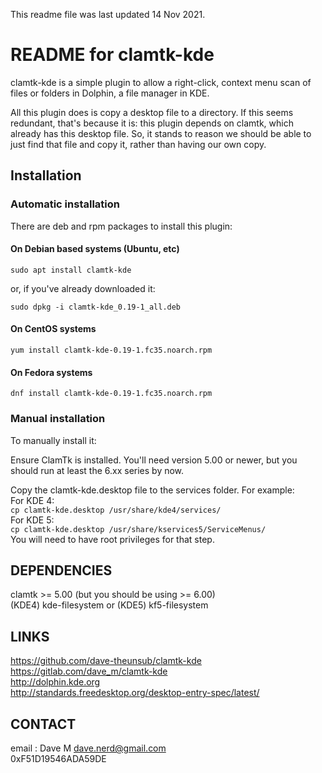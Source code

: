 This readme file was last updated 14 Nov 2021.

# README for clamtk-kde

clamtk-kde is a simple plugin to allow a right-click, context menu scan of files or folders in Dolphin, a file manager in KDE.

All this plugin does is copy a desktop file to a directory.  If this seems redundant, that's because it is: this plugin depends on clamtk, which already has this desktop file. So, it stands to reason we should be able to just find that file and copy it, rather than having our own copy.

## Installation

### Automatic installation

There are deb and rpm packages to install this plugin:

#### On Debian based systems (Ubuntu, etc)

`sudo apt install clamtk-kde`

or, if you've already downloaded it:

`sudo dpkg -i clamtk-kde_0.19-1_all.deb`

#### On CentOS systems

`yum install clamtk-kde-0.19-1.fc35.noarch.rpm`


#### On Fedora systems

`dnf install clamtk-kde-0.19-1.fc35.noarch.rpm`

### Manual installation

To manually install it:  

Ensure ClamTk is installed. You'll need version 5.00 or newer,
but you should run at least the 6.xx series by now.

Copy the clamtk-kde.desktop file to the services folder. For example:  
For KDE 4:  
`cp clamtk-kde.desktop /usr/share/kde4/services/`  
For KDE 5:  
`cp clamtk-kde.desktop /usr/share/kservices5/ServiceMenus/`  
You will need to have root privileges for that step.  

DEPENDENCIES
------------

clamtk >= 5.00 (but you should be using >= 6.00)  
(KDE4) kde-filesystem or (KDE5) kf5-filesystem  

LINKS
-----

https://github.com/dave-theunsub/clamtk-kde
https://gitlab.com/dave_m/clamtk-kde  
http://dolphin.kde.org  
http://standards.freedesktop.org/desktop-entry-spec/latest/  

CONTACT
-------

email : Dave M <dave.nerd@gmail.com>  
0xF51D19546ADA59DE
